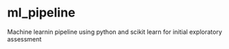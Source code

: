 # ml_pipeline

Machine learnin pipeline using python and scikit learn for initial exploratory assessment

